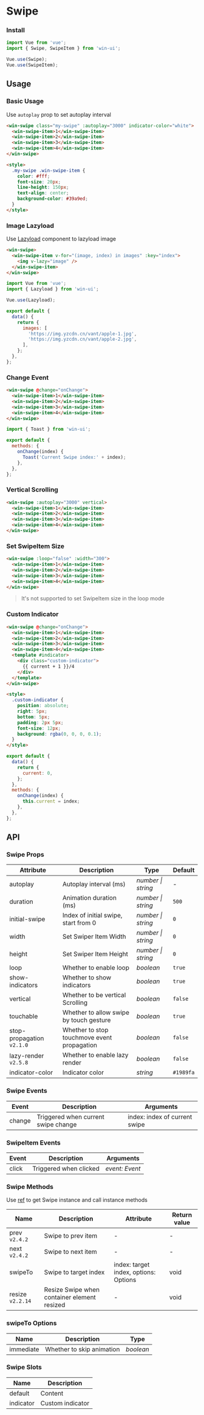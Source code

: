 # Swipe

### Install

```js
import Vue from 'vue';
import { Swipe, SwipeItem } from 'win-ui';

Vue.use(Swipe);
Vue.use(SwipeItem);
```

## Usage

### Basic Usage

Use `autoplay` prop to set autoplay interval

```html
<win-swipe class="my-swipe" :autoplay="3000" indicator-color="white">
  <win-swipe-item>1</win-swipe-item>
  <win-swipe-item>2</win-swipe-item>
  <win-swipe-item>3</win-swipe-item>
  <win-swipe-item>4</win-swipe-item>
</win-swipe>

<style>
  .my-swipe .win-swipe-item {
    color: #fff;
    font-size: 20px;
    line-height: 150px;
    text-align: center;
    background-color: #39a9ed;
  }
</style>
```

### Image Lazyload

Use [Lazyload](#/en-US/lazyload) component to lazyload image

```html
<win-swipe>
  <win-swipe-item v-for="(image, index) in images" :key="index">
    <img v-lazy="image" />
  </win-swipe-item>
</win-swipe>
```

```js
import Vue from 'vue';
import { Lazyload } from 'win-ui';

Vue.use(Lazyload);

export default {
  data() {
    return {
      images: [
        'https://img.yzcdn.cn/vant/apple-1.jpg',
        'https://img.yzcdn.cn/vant/apple-2.jpg',
      ],
    };
  },
};
```

### Change Event

```html
<win-swipe @change="onChange">
  <win-swipe-item>1</win-swipe-item>
  <win-swipe-item>2</win-swipe-item>
  <win-swipe-item>3</win-swipe-item>
  <win-swipe-item>4</win-swipe-item>
</win-swipe>
```

```js
import { Toast } from 'win-ui';

export default {
  methods: {
    onChange(index) {
      Toast('Current Swipe index:' + index);
    },
  },
};
```

### Vertical Scrolling

```html
<win-swipe :autoplay="3000" vertical>
  <win-swipe-item>1</win-swipe-item>
  <win-swipe-item>2</win-swipe-item>
  <win-swipe-item>3</win-swipe-item>
  <win-swipe-item>4</win-swipe-item>
</win-swipe>
```

### Set SwipeItem Size

```html
<win-swipe :loop="false" :width="300">
  <win-swipe-item>1</win-swipe-item>
  <win-swipe-item>2</win-swipe-item>
  <win-swipe-item>3</win-swipe-item>
  <win-swipe-item>4</win-swipe-item>
</win-swipe>
```

> It's not supported to set SwipeItem size in the loop mode

### Custom Indicator

```html
<win-swipe @change="onChange">
  <win-swipe-item>1</win-swipe-item>
  <win-swipe-item>2</win-swipe-item>
  <win-swipe-item>3</win-swipe-item>
  <win-swipe-item>4</win-swipe-item>
  <template #indicator>
    <div class="custom-indicator">
      {{ current + 1 }}/4
    </div>
  </template>
</win-swipe>

<style>
  .custom-indicator {
    position: absolute;
    right: 5px;
    bottom: 5px;
    padding: 2px 5px;
    font-size: 12px;
    background: rgba(0, 0, 0, 0.1);
  }
</style>
```

```js
export default {
  data() {
    return {
      current: 0,
    };
  },
  methods: {
    onChange(index) {
      this.current = index;
    },
  },
};
```

## API

### Swipe Props

| Attribute | Description | Type | Default |
| --- | --- | --- | --- |
| autoplay | Autoplay interval (ms) | _number \| string_ | - |
| duration | Animation duration (ms) | _number \| string_ | `500` |
| initial-swipe | Index of initial swipe, start from 0 | _number \| string_ | `0` |
| width | Set Swiper Item Width | _number \| string_ | `0` |
| height | Set Swiper Item Height | _number \| string_ | `0` |
| loop | Whether to enable loop | _boolean_ | `true` |
| show-indicators | Whether to show indicators | _boolean_ | `true` |
| vertical | Whether to be vertical Scrolling | _boolean_ | `false` |
| touchable | Whether to allow swipe by touch gesture | _boolean_ | `true` |
| stop-propagation `v2.1.0` | Whether to stop touchmove event propagation | _boolean_ | `false` |
| lazy-render `v2.5.8` | Whether to enable lazy render | _boolean_ | `false` |
| indicator-color | Indicator color | _string_ | `#1989fa` |

### Swipe Events

| Event  | Description                         | Arguments                     |
| ------ | ----------------------------------- | ----------------------------- |
| change | Triggered when current swipe change | index: index of current swipe |

### SwipeItem Events

| Event | Description            | Arguments      |
| ----- | ---------------------- | -------------- |
| click | Triggered when clicked | _event: Event_ |

### Swipe Methods

Use [ref](https://vuejs.org/v2/api/#ref) to get Swipe instance and call instance methods

| Name | Description | Attribute | Return value |
| --- | --- | --- | --- |
| prev `v2.4.2` | Swipe to prev item | - | - |
| next `v2.4.2` | Swipe to next item | - | - |
| swipeTo | Swipe to target index | index: target index, options: Options | void |
| resize `v2.2.14` | Resize Swipe when container element resized | - | void |

### swipeTo Options

| Name      | Description               | Type      |
| --------- | ------------------------- | --------- |
| immediate | Whether to skip animation | _boolean_ |

### Swipe Slots

| Name      | Description      |
| --------- | ---------------- |
| default   | Content          |
| indicator | Custom indicator |
